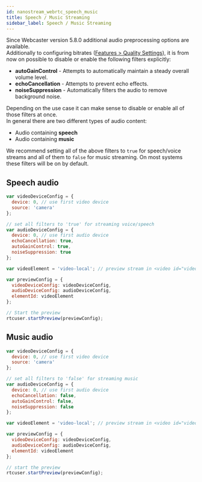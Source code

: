 ```yaml
---
id: nanostream_webrtc_speech_music
title: Speech / Music Streaming
sidebar_label: Speech / Music Streaming
---
```


Since Webcaster version 5.8.0 additional audio preprocessing options are available.<br>
Additionally to configuring bitrates ([Features > Quality Settings](nanostream_webrtc_quality/)),
it is from now on possible to disable or enable the following filters explicitly:

- <b>autoGainControl</b> - Attempts to automatically maintain a steady overall volume level.
- <b>echoCancellation</b> - Attempts to prevent echo effects.
- <b>noiseSuppression</b> - Automatically filters the audio to remove background noise.

Depending on the use case it can make sense to disable or enable all of those filters at once.<br>
In general there are two different types of audio content:

- Audio containing <b>speech</b>
- Audio containing <b>music</b>

We recommend setting all of the above filters to `true` for speech/voice streams and all of them to `false` for music streaming.
On most systems these filters will be on by default.

## Speech audio

```js
var videoDeviceConfig = {
  device: 0, // use first video device
  source: 'camera'
};

// set all filters to 'true' for streaming voice/speech
var audioDeviceConfig = {
  device: 0, // use first audio device
  echoCancellation: true,
  autoGainControl: true,
  noiseSuppression: true
};

var videoElement = 'video-local'; // preview stream in <video id="video-local"> tag

var previewConfig = {
  videoDeviceConfig: videoDeviceConfig,
  audioDeviceConfig: audioDeviceConfig,
  elementId: videoElement
};

// Start the preview
rtcuser.startPreview(previewConfig);

```

## Music audio

```js
var videoDeviceConfig = {
  device: 0, // use first video device
  source: 'camera'
};

// set all filters to 'false' for streaming music
var audioDeviceConfig = {
  device: 0, // use first audio device
  echoCancellation: false,
  autoGainControl: false,
  noiseSuppression: false
};

var videoElement = 'video-local'; // preview stream in <video id="video-local"> tag

var previewConfig = {
  videoDeviceConfig: videoDeviceConfig,
  audioDeviceConfig: audioDeviceConfig,
  elementId: videoElement
};

// start the preview
rtcuser.startPreview(previewConfig);

```